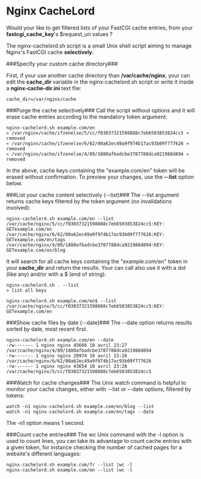 Nginx CacheLord
===============

Would your like to get filtered lists of your FastCGI cache entries, from your **fastcgi\_cache\_key**'s $request\_uri values ?

The nginx-cachelord.sh script is a small Unix shell script aiming to manage Nginx's FastCGI cache **selectively**:

###Specify your custom cache directory###

First, if your use another cache directory than **/var/cache/nginx**, your can edit the **cache_dir** variable in the nginx-cachelord.sh script or write it inside a **nginx-cache-dir.ini** text file:

    cache_dir=/var/nginx/cache

###Purge the cache selectively###
Call the script without options and it will erase cache entries according to the mandatory token argument:

    nginx-cachelord.sh example.com/en
    « /var/nginx/cache/ifzenelse/5/cc/f03037321598888c7eb6503853824cc5 » removed
    « /var/nginx/cache/ifzenelse/6/62/00a62ec49a9f974b17ac93b09f777626 » removed
    « /var/nginx/cache/ifzenelse/4/89/1880afbadcbe3787788dca921988d894 » removed

In the above, cache keys containing the "example.com/en" token will be erased without confirmation. To preview your changes, use the **--list** option below.

###List your cache content selectively (--list)###
The --list argument returns cache keys filtered by the token argument (no invalidations involved):

    nginx-cachelord.sh example.com/en --list
    /var/cache/nginx/5/cc/f03037321598888c7eb6503853824cc5:KEY: GETexample.com/en
    /var/cache/nginx/6/62/00a62ec49a9f974b17ac93b09f777626:KEY: GETexample.com/en/tags
    /var/cache/nginx/4/89/1880afbadcbe3787788dca921988d894:KEY: GETexample.com/en/blog

It will search for all cache keys containing the "example.com/en" token in your **cache_dir**  and return the results. Your can call also use it with a dot (like any) and/or with a $ (end of string): 

    nginx-cachelord.sh . --list
    > list all keys

    nginx-cachelord.sh example.com/en$ --list
    /var/cache/nginx/5/cc/f03037321598888c7eb6503853824cc5:KEY: GETexample.com/en

###Show cache files by date (--date)###
The --date option returns results sorted by date, most recent first.

    nginx-cachelord.sh example.com/en --date
    -rw------- 1 nginx nginx 45660 10 avril 23:27 /var/cache/nginx/4/89/1880afbadcbe3787788dca921988d894
    -rw------- 1 nginx nginx 28974 10 avril 23:26 /var/cache/nginx/6/62/00a62ec49a9f974b17ac93b09f777626
    -rw------- 1 nginx nginx 43654 10 avril 23:26 /var/cache/nginx/5/cc/f03037321598888c7eb6503853824cc5

###Watch for cache changes###
The Unix watch command is helpful to monitor your cache changes, either with --list or --date options, filtered by tokens:

    watch -n1 nginx-cachelord.sh example.com/en/blog --list
    watch -n1 nginx-cachelord.sh example.com/en/tags --date

The -n1 option means 1 second.


###Count cache entries###
The wc Unix command with the -l option is used to count lines, you can take its advantage to count cache entries with a given token, for instance checking the number of cached pages for a website's different languages:

    nginx-cachelord.sh example.com/fr --list |wc -l
    nginx-cachelord.sh example.com/en --list |wc -l
